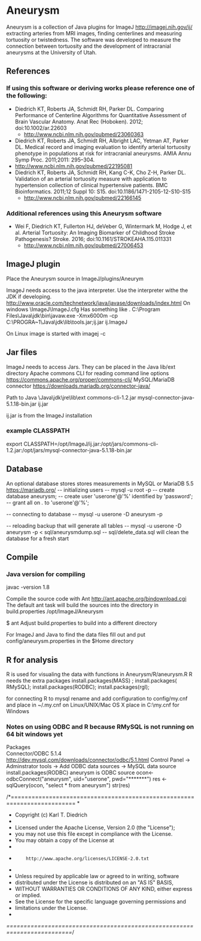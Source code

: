 # Aneurysm
Aneurysm is a collection of Java plugins for ImageJ http://imagej.nih.gov/ij/ extracting arteries from
MRI images, finding centerlines and measuring tortuosity or twistedness. The software was developed to 
measure the connection between tortuosity and the development of intracranial aneurysms at the University of Utah. 

## References
### If using this software or deriving works please reference one of the following: 
* Diedrich KT, Roberts JA, Schmidt RH, Parker DL. Comparing Performance of Centerline Algorithms for Quantitative Assessment of Brain Vascular Anatomy. Anat Rec (Hoboken). 2012; doi:10.1002/ar.22603
  * http://www.ncbi.nlm.nih.gov/pubmed/23060363
*  Diedrich KT, Roberts JA, Schmidt RH, Albright LAC, Yetman AT, Parker DL. Medical record and imaging evaluation to identify arterial tortuosity phenotype in populations at risk for intracranial aneurysms. AMIA Annu Symp Proc. 2011;2011: 295–304. 
  * http://www.ncbi.nlm.nih.gov/pubmed/22195081
* Diedrich KT, Roberts JA, Schmidt RH, Kang C-K, Cho Z-H, Parker DL. Validation of an arterial tortuosity measure with application to hypertension collection of clinical hypertensive patients. BMC Bioinformatics. 2011;12 Suppl 10: S15. doi:10.1186/1471-2105-12-S10-S15
  * http://www.ncbi.nlm.nih.gov/pubmed/22166145 

### Additional references using this Aneurysm software
* Wei F, Diedrich KT, Fullerton HJ, deVeber G, Wintermark M, Hodge J, et al. Arterial Tortuosity: An Imaging Biomarker of Childhood Stroke Pathogenesis? Stroke. 2016; doi:10.1161/STROKEAHA.115.011331
  * http://www.ncbi.nlm.nih.gov/pubmed/27006453

## ImageJ plugin
Place the Aneurysm source in ImageJ/plugins/Aneurym

ImageJ needs access to the java interpreter. Use the interpreter withe the JDK if developing. 
http://www.oracle.com/technetwork/java/javase/downloads/index.html
On windows 
\ImageJ\ImageJ.cfg 
Has something like
.
C:\Program Files\Java\jdk\bin\javaw.exe
-Xmx6000m -cp C:\PROGRA~1\Java\jdk\lib\tools.jar;ij.jar ij.ImageJ

On Linux image is started with imagej -c

## Jar files 
ImageJ needs to access Jars. They can be placed in the Java lib/ext directory 
Apache commons CLI for reading command line options
https://commons.apache.org/proper/commons-cli/
MySQL/MariaDB connector 
https://downloads.mariadb.org/connector-java/

Path to Java \Java\jdk\jre\lib\ext
commons-cli-1.2.jar
mysql-connector-java-5.1.18-bin.jar
ij.jar

ij.jar is from the ImageJ installation 

### example CLASSPATH

export CLASSPATH=/opt/ImageJ/ij.jar:/opt/jars/commons-cli-1.2.jar:/opt/jars/mysql-connector-java-5.1.18-bin.jar


## Database 
An optional database stores stores measurements in MySQL or MariaDB 5.5 https://mariadb.org/ 
-- initializing users
-- mysql -u root -p
-- create database aneurysm;
--  create user 'userone'@'%' identified by 'password';
-- grant all on *.* to 'userone'@'%';

-- connecting to database
-- mysql -u userone -D aneurysm -p

-- reloading backup that will generate all tables 
-- mysql -u userone -D aneurysm -p < sql/aneurysmdump.sql 
-- sql/delete_data.sql will clean the database for a fresh start 

## Compile 
 
 ### Java version for compiling 
 javac -version
 1.8

Compile the source code with Ant http://ant.apache.org/bindownload.cgi
The default ant task will build the sources into the directory in build.properties /opt/ImageJ/Aneurysm

$ ant 
Adjust build.properties to build into a different directory 

For ImageJ and Java to find the data files fill out and put config/aneurysm.properties in the $Home directory

## R for analysis 
R is used for visualing the data with functions in Aneurysm/R/aneurysm.R
R needs the extra packages
install.packages(MASS) ; install.packages( RMySQL); install.packages(RODBC); install.packages(rgl); 

 for connecting R to mysql 
 rename and add configuration to config/my.cnf and place in  ~/.my.cnf on Linux/UNIX/Mac OS X 
 place in C:\my.cnf for Windows

### Notes on using ODBC and R because RMySQL is not running on 64 bit windows yet 
Packages  
Connector/ODBC 5.1.4 http://dev.mysql.com/downloads/connector/odbc/5.1.html
Control Panel -> Adminstrator tools -> Add ODBC data sources -> MySQL data source 
install.packages(RODBC)
aneurysm is ODBC source 
ocon<- odbcConnect("aneurysm", uid="userone", pwd="*******")
res <- sqlQuery(ocon, "select * from aneurysm")
str(res)


/*=========================================================================
 *
 *  Copyright (c) Karl T. Diedrich 
 *
 *  Licensed under the Apache License, Version 2.0 (the "License");
 *  you may not use this file except in compliance with the License.
 *  You may obtain a copy of the License at
 *
 *         http://www.apache.org/licenses/LICENSE-2.0.txt
 *
 *  Unless required by applicable law or agreed to in writing, software
 *  distributed under the License is distributed on an "AS IS" BASIS,
 *  WITHOUT WARRANTIES OR CONDITIONS OF ANY KIND, either express or implied.
 *  See the License for the specific language governing permissions and
 *  limitations under the License.
 *
 *=========================================================================*/